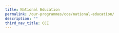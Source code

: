 ```yaml
---
title: National Education
permalink: /our-programmes/cce/national-education/
description: ""
third_nav_title: CCE
---
```

